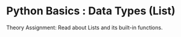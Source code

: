 # Python Basics : Data Types (List)

Theory Assignment: Read about Lists and its built-in functions.
